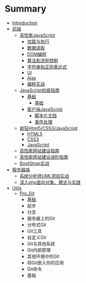 # Summary

* [Introduction](README.md)
* [前端](qian_duan.md)
   * [高性能JavaScript](gao_xing_neng_javascript.md)
       * [加载与执行](jia_zai_yu_zhi_xing.md)
       * [数据读取](shu_ju_du_qu.md)
       * [DOM编程](dombian_cheng.md)
       * [算法和流程控制](suan_fa_he_liu_cheng_kong_zhi.md)
       * [字符串和正则表达式](zi_fu_chuan_he_zheng_ze_biao_da_shi.md)
       * [UI](ui.md)
       * [Ajax](ajax.md)
       * [编程实战](bian_cheng_shi_zhan.md)
   * [JavaScript权威指南](javascriptquan_wei_zhi_nan.md)
       * [基础](ji_chu.md)
           * [基础](ji_chu_.md)
       * [客户端JavaScript](ke_hu_duan_javascript.md)
           * [脚本化文档](jiao_ben_hua_wen_dang.md)
           * [事件处理](shi_jian_chu_li.md)
   * [疯狂Html5/CSS3/JavaScript](feng_kuang_html5__css3__javascript.md)
       * [HTML5](html5.md)
       * [CSS3](css3.md)
       * [JavaScript](javascript.md)
   * [高性能网站建设指南](gao_xing_neng_wang_zhan_jian_she_zhi_nan.md)
   * [高性能网站建设进阶指南](gao_xing_neng_wang_zhan_jian_she_jin_jie_zhi_nan.md)
   * [BootStrap实战](bootstrapshi_zhan.md)
* [服务器端](fu_wu_qi_duan.md)
   * [系统分析师UML项目实战](xi_tong_fen_xi_shi_uml_xiang_mu_shi_zhan.md)
   * [深入php面向对象、模式与实践](shen_ru_php_mian_xiang_dui_xiang_3001_mo_shi_yu_sh.md)
* [Utils](utils.md)
   * [Pro_Git](git.md)
       * [基础](git_ji_chu.md)
       * 起步
       * 分支
       * 服务器上的Git
       * 分布式Git
       * Git工具
       * 自定义Git
       * Git与其他系统
       * Git内部原理
       * 其他环境中的Git
       * 将Git嵌入你的应用
       * Git命令
       * 基础

